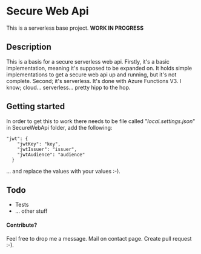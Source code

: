 # Secure Web Api

This is a serverless base project. **WORK IN PROGRESS**

## Description

This is a basis for a secure serverless web api. Firstly, it's a basic implementation, meaning it's supposed to be expanded on. It holds simple implementations to get a secure web api up and running, but it's not complete. Second; it's serverless. It's done with Azure Functions V3. I know; cloud... serverless... pretty hipp to the hop.

## Getting started

In order to get this to work there needs to be file called "*local.settings.json*" in SecureWebApi folder, add the following:

```
"jwt": {
    "jwtKey": "key",
    "jwtIssuer": "issuer",
    "jwtAudience": "audience"
  }
```

... and replace the values with your values :-).

## Todo

- Tests
- ... other stuff

#### Contribute?

Feel free to drop me a message. Mail on contact page. Create pull request :-).